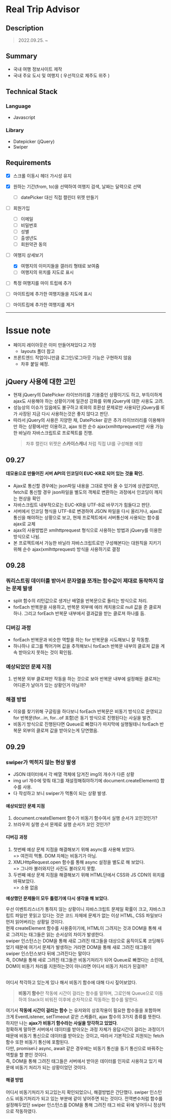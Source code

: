 # Real Trip Advisor

## Description
> 2022.09.25. ~

## Summary
* 국내 여행 정보사이트 제작
* 국내 주요 도시 및 여행지 ( 우선적으로 제주도 위주 )

## Technical Stack
### Language
* Javascript

### Library
* Datepicker (jQuery)
* Swiper



## Requirements
- [X] 스크롤 이동시 헤더 가시성 유지
- [X] 원하는 기간(from, to)을 선택하여 여행지 검색, 날짜는 달력으로 선택
  - [ ] datePicker 대신 직접 캘린더 위젯 만들기 
- [ ] 회원가입
    - [ ] 이메일
    - [ ] 비밀번호
    - [ ] 성별
    - [ ] 출생년도
    - [ ] 회원약관 동의
- [ ] 여행지 상세보기
  - [X] 여행지의 이미지들을 갤러리 형태로 보여줌
  - [ ] 여행지의 위치를 지도로 표시
- [ ] 특정 여행지를 마이 트립에 추가
- [ ] 마이트립에 추가한 여행지들을 지도에 표시
- [ ] 마이트립에 추가한 여행지를 제거


---
# Issue note
* 페이지 레이아웃은 이미 만들어져있다고 가정
  * layouts 폴더 참고
* 프론트엔드 작업이니만큼 로그인/로그아웃 기능은 구현하지 않음
  * 차후 붙일 예정.

## jQuery 사용에 대한 고민
* 현재 jQuery의 DatePicker 라이브러리를 기용중인 상황이기도 하고, 부득이하게 ajax도 사용해야 하는 상황이기에 일관성 강화를 위해 jQuery에 대한 사용도 고려.
* 성능상의 이슈가 있음에도 불구하고 IE와의 호환성 문제로만 사용되던 jQuery를 IE가 사장된 지금 다시 사용하는것은 좋지 않다고 판단.
* 따라서 jQuery의 사용은 지양한 채, DatePicker 같은 추가 라이브러리를 이용해야만 하는 상황에서만 이용하고, ajax 또한 순수 ajax(xmlhttprequest)만 사용 가능한 바닐라 자바스크립트로 프로젝트를 진행.
  >차후 캘린더 위젯은 **스카이스캐너** 처럼 직접 UI를 구성해볼 예정 


## 09.27
#### 데모용으로 만들어진 서버 API의 인코딩이 EUC-KR로 되어 있는 것을 확인.
  * Ajax로 통신할 경우에는 json파일 내용을 그대로 받아 올 수 있기에 상관없지만, fetch로 통신할 경우 json파일을 별도의 객체로 변환하는 과정에서 인코딩이 깨지는 현상을 확인
  * 자바스크립트 내부적으로는 EUC-KR을 UTF-8로 바꾸기가 힘들다고 판단.
  * 서버에서 인코딩 형식을 UTF-8로 변경하여 JSON 파일을 다시 올리거나, ajax로 통신을 해야하는 상황으로 보고, 현재 프로젝트에서 서버통신에 사용되는 함수를 ajax로 교체
  * ajax의 사용방법은 xmlhttprequest 형식으로 사용하는 방법과 jQuery를 이용한 방식으로 나뉨.
  * 본 프로젝트에서 가능한 바닐라 자바스크립트로만 구성해본다는 대원칙을 지키기 위해 순수 ajax(xmlhttprequest) 방식을 사용하기로 결정

## 09.28
### 쿼리스트링 데이터를 받아서 문자열을 쪼개는 함수값이 제대로 동작하지 않는 문제 발생
* split 함수의 리턴값으로 생겨난 배열을 반복문으로 돌리는 방식으로 처리.
* forEach 반복문을 사용하고, 반복문 외부에 에러 캐치용으로 null 값을 준 클로져 하나. 그리고 forEach 반복문 내부에서 결과값을 받는 클로져 하나를 둠.

### 디버깅 과정
* forEach 반복문과 비슷한 역할을 하는 for 반복문을 시도해보니 잘 작동함.
* 하나하나 로그를 찍어가며 값을 추적해보니 forEach 반복문 내부의 클로져 값을 계속 받아오지 못하는 것이 확인됨.

### 예상되었던 문제 지점
1. 반복문 외부 클로져만 작동을 하는 것으로 보아 반복문 내부에 설정해둔 클로져는 어디론가 날아가 있는 상황인거 아닐까? 

### 해결 방법
* 이유를 찾기위해 구글링을 하다보니 forEach 반복문은 비동기 방식으로 운영되고 for 반복문(for...in, for...of 포함)은 동기 방식으로 진행된다는 사실을 발견.
* 비동기 방식으로 진행된다면 Queue로 빠졌다가 마지막에 실행될테니 forEach 반복문 외부의 클로져 값을 받아오는게 당연했음.


## 09.29
### swiper가 먹히지 않는 현상 발생
* JSON 데이터에서 각 배열 객체에 담겨진 img의 개수가 다른 상황
* img url 개수에 맞춰 태그를 재설정해줘야하기에 document.createElement() 함수를 사용.
* 다 작성하고 보니 swiper가 먹통이 되는 상황 발생.

#### 예상되었던 문제 지점
1. document.createElement 함수가 비동기 함수여서 실행 순서가 꼬인것인가?
2. 브라우저 실행 순서 문제로 실행 순서가 꼬인 것인가?

#### 디버깅 과정
1. 첫번째 예상 문제 지점을 해결해보기 위해 async를 사용해 보았다.<br/>
   => 여전히 먹통. DOM 자체는 비동기가 아님. 
2. XMLHttpRequest.open 함수를 통해 async 설정을 별도로 해 보았다.<br/>
   => 그나마 불러와지던 사진도 불러오지 못함.
3. 두번째 예상 문제 지점을 해결해보기 위해 HTML단에서 CSS와 JS CDN의 위치를 바꿔보았다.<br/>
   => 소용 없음 

**예상했던 문제들이 모두 틀렸기에 다시 생각을 해 보았다.** 

우선 이벤트리스너가 통하지 않는 상황이니 자바스크립트 문제일 확률이 크고, 자바스크립트 파일만 못읽고 있다는 것은 코드 자체에 문제가 없는 이상 HTML, CSS 파일보다 먼저 읽어버리는 상황일 것이다. <br/>
현재 createElement 함수를 사용중이기에, HTML이 그려지는 것과 DOM을 통해 새로 그려지는 태그들은 읽는 순서상의 차이가 발생한다. <br/>
swiper 인스턴스는 DOM을 통해 새로 그려진 태그들을 대상으로 움직이도록 코딩해두었기 때문에 여기서 문제가 발생하는 거라면 DOM을 통해 새로 그려진 태그들이 swiper 인스턴스보다 뒤에 그려진다는 말이다 <br/>
즉, DOM을 통해 새로 그려진 태그들은 비동기처리가 되어 Queue로 빠졌다는 소린데, DOM이 비동기 처리를 지원하는것이 아니라면 어디서 비동기 처리가 된걸까?</br></br>

어디서 착각하고 있는게 있나 해서 비동기 함수에 대해 다시 짚어보았다. 
> **비동기 함수**란 작동에 시간이 걸리는 함수를 말하며, 그로인해 Queue으로 이동하여 Stack이 비워진 이후에 순차적으로 작동하는 함수를 말한다. 

여기서 **작동에 시간이 걸리는 함수** 는 유저와의 상호작용이 필요한 함수들을 포함하며 크게 EventListener, setTimeout 같은 스케줄러, ajax 함수의 3가지 종류를 뜻한다. </br>
하지만 나는 **ajax가 비동기 함수라는 사실을 망각하고 있었다**.</br> 
정확하게 말하면 서버에서 데이터를 받아오는 과정 자체가 응답시간이 걸리는 과정이기 때문에 비동기 통신으로 데이터를 받아오는 것이고, 따라서 기본적으로 지원되는 fetch 함수 또한 비동기 통신에 포함된다.</br>
다만, promise나 async, await 같은 경우에는 비동기 통신을 동기 통신으로 바꿔주는 역할을 할 뿐인 것이다.</br>
즉, DOM을 통해 그려진 태그들은 서버에서 받아온 데이터를 인자로 사용하고 있기 때문에 비동기 처리가 되는 상황이었던 것이다.

#### 해결 방법
어디서 비동기처리가 되고있는지 확인되었으니, 해결방법은 간단했다. swiper 인스턴스도 비동기처리가 되고 있는 부분에 같이 넣어주면 되는 것이다. 
전역변수처럼 함수를 설정해두었던 swiper 인스턴스를 DOM을 통해 그려진 태그 바로 뒤에 넣어두니 정상적으로 작동하였다. 
